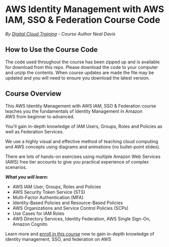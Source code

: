 # AWS Identity Management with AWS IAM, SSO & Federation Course Code
*By [Digital Cloud Training](https://digitalcloud.training/) - Course Author Neal Davis*

## How to Use the Course Code

The code used throughout the course has been zipped up and is available for download from this repo. Please download the code to your computer and unzip the contents. When course updates are made the file may be updated and you will need to ensure you download the latest version.

## Course Overview

This AWS Identity Management with AWS IAM, SSO & Federation course teaches you the fundamentals of Identity Management in Amazon AWS from beginner to advanced.

You'll gain in-depth knowledge of IAM Users, Groups, Roles and Policies as well as Federation Services.

We use a highly visual and effective method of teaching cloud computing and AWS concepts using diagrams and animations (no bullet-point slides).

There are lots of hands-on exercises using multiple Amazon Web Services (AWS) free tier accounts to give you practical experience of complex scenarios.

***What you will learn:***

- AWS IAM User, Groups, Roles and Policies
- AWS Security Token Service (STS)
- Multi-Factor Authentication (MFA)
- Identity-Based Policies and Resource-Based Policies
- AWS Organizations and Service Control Policies (SCPs)
- Use Cases for IAM Roles
- AWS Directory Services, Identity Federation, AWS Single Sign-On, Amazon Cognito

Learn more and [enroll in this course](https://digitalcloud.training/courses/aws-identity-management-aws-iam-aws-sso-and-federation/) now to gain in-depth knowledge of identity management, SSO, and federation on AWS
